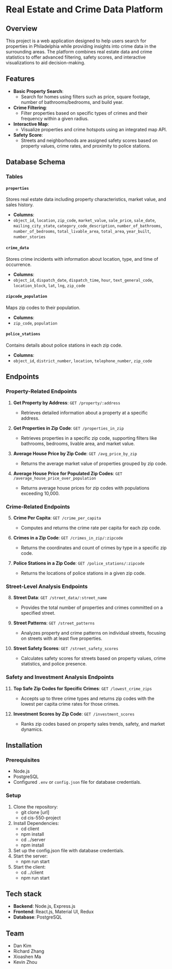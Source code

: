 # Real Estate and Crime Data Platform

## Overview

This project is a web application designed to help users search for properties in Philadelphia while providing insights into crime data in the surrounding areas. The platform combines real estate data and crime statistics to offer advanced filtering, safety scores, and interactive visualizations to aid decision-making.

## Features

- **Basic Property Search**:
  - Search for homes using filters such as price, square footage, number of bathrooms/bedrooms, and build year.
- **Crime Filtering**:
  - Filter properties based on specific types of crimes and their frequency within a given radius.
- **Interactive Map**:
  - Visualize properties and crime hotspots using an integrated map API.
- **Safety Score**:
  - Streets and neighborhoods are assigned safety scores based on property values, crime rates, and proximity to police stations.

## Database Schema

### **Tables**

#### `properties`

Stores real estate data including property characteristics, market value, and sales history.

- **Columns**:
- `object_id`, `location`, `zip_code`, `market_value`, `sale_price`, `sale_date`, `mailing_city_state`, `category_code_description`, `number_of_bathrooms`, `number_of_bedrooms`, `total_livable_area`, `total_area`, `year_built`, `number_stories`

#### `crime_data`

Stores crime incidents with information about location, type, and time of occurrence.

- **Columns**:
- `object_id`, `dispatch_date`, `dispatch_time`, `hour`, `text_general_code`, `location_block`, `lat`, `lng`, `zip_code`

#### `zipcode_population`

Maps zip codes to their population.

- **Columns**:
- `zip_code`, `population`

#### `police_stations`

Contains details about police stations in each zip code.

- **Columns**:
- `object_id`, `district_number`, `location`, `telephone_number`, `zip_code`

## Endpoints

### **Property-Related Endpoints**

1. **Get Property by Address**: `GET /property/:address`

   - Retrieves detailed information about a property at a specific address.

2. **Get Properties in Zip Code**: `GET /properties_in_zip`

   - Retrieves properties in a specific zip code, supporting filters like bathrooms, bedrooms, livable area, and market value.

3. **Average House Price by Zip Code**: `GET /avg_price_by_zip`

   - Returns the average market value of properties grouped by zip code.

4. **Average House Price for Populated Zip Codes**: `GET /average_house_price_over_population`
   - Returns average house prices for zip codes with populations exceeding 10,000.

### **Crime-Related Endpoints**

5. **Crime Per Capita**: `GET /crime_per_capita`

   - Computes and returns the crime rate per capita for each zip code.

6. **Crimes in a Zip Code**: `GET /crimes_in_zip/:zipcode`

   - Returns the coordinates and count of crimes by type in a specific zip code.

7. **Police Stations in a Zip Code**: `GET /police_stations/:zipcode`
   - Returns the locations of police stations in a given zip code.

### **Street-Level Analysis Endpoints**

8. **Street Data**: `GET /street_data/:street_name`

   - Provides the total number of properties and crimes committed on a specified street.

9. **Street Patterns**: `GET /street_patterns`

   - Analyzes property and crime patterns on individual streets, focusing on streets with at least five properties.

10. **Street Safety Scores**: `GET /street_safety_scores`
    - Calculates safety scores for streets based on property values, crime statistics, and police presence.

### **Safety and Investment Analysis Endpoints**

11. **Top Safe Zip Codes for Specific Crimes**: `GET /lowest_crime_zips`

    - Accepts up to three crime types and returns zip codes with the lowest per capita crime rates for those crimes.

12. **Investment Scores by Zip Code**: `GET /investment_scores`
    - Ranks zip codes based on property sales trends, safety, and market dynamics.

## Installation

### **Prerequisites**

- Node.js
- PostgreSQL
- Configured `.env` or `config.json` file for database credentials.

### **Setup**

1. Clone the repository:
   - git clone [url]
   - cd cis-550-project
2. Install Dependencies:
   - cd client
   - npm install
   - cd ../server
   - npm install
3. Set up the config.json file with database credentials.
4. Start the server:
   - npm run start
5. Start the client:
   - cd ../client
   - npm run start

## Tech stack

- **Backend**: Node.js, Express.js
- **Frontend**: React.js, Material UI, Redux
- **Database**: PostgreSQL

## Team

- Dan Kim
- Richard Zhang
- Xioashen Ma
- Kevin Zhou
